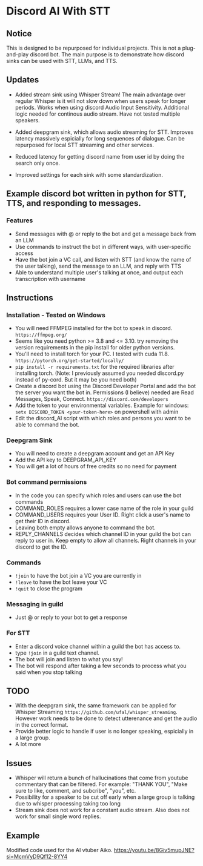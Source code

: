 # Discord AI With STT

## Notice
This is designed to be repurposed for individual projects. This is not a plug-and-play discord bot. The main purpose is to demonstrate how discord sinks can be used with STT, LLMs, and TTS. 
## Updates
- Added stream sink using Whisper Stream! The main advantage over regular Whisper is it will not slow down when users speak for longer periods. Works when using discord Audio Input Sensitivity. Additional logic needed for continous audio stream. Have not tested multiple speakers. 

- Added deepgram sink, which allows audio streaming for STT. Improves latency massively espicially for long sequences of dialogue. Can be repurposed for local STT streaming and other services.
- Reduced latency for getting discord name from user id by doing the search only once.
- Improved settings for each sink with some standardization.

## Example discord bot written in python for STT, TTS, and responding to messages.
### Features
- Send messages with @ or reply to the bot and get a message back from an LLM
- Use commands to instruct the bot in different ways, with user-specific access
- Have the bot join a VC call, and listen with STT (and know the name of the user talking), send the message to an LLM, and reply with TTS
- Able to understand multiple user's talking at once, and output each transcription with username

## Instructions
### Installation - Tested on Windows
- You will need FFMPEG installed for the bot to speak in discord. ```https://ffmpeg.org/```
- Seems like you need python >= 3.8 and <= 3.10. try removing the version requirements in the pip install for older python versions.
- You'll need to install torch for your PC. I tested with cuda 11.8. ```https://pytorch.org/get-started/locally/```
- ```pip install -r requirements.txt``` for the required libraries after installing torch. (Note: I previously assumed you needed discord.py instead of py-cord. But it may be you need both)
- Create a discord bot using the Discord Developer Portal and add the bot the server you want the bot in. Permissions (I believe) needed are Read Messages, Speak, Connect. ```https://discord.com/developers```
- Add the token to your environmental variables. Example for windows: ```setx DISCORD_TOKEN <your-token-here>``` on powershell with admin
- Edit the discord_AI script with which roles and persons you want to be able to command the bot.

### Deepgram Sink
- You will need to create a deepgram account and get an API Key
- Add the API key to DEEPGRAM_API_KEY
- You will get a lot of hours of free credits so no need for payment

### Bot command permissions
 - In the code you can specify which roles and users can use the bot commands
 - COMMAND_ROLES requires a lower case name of the role in your guild
 - COMMAND_USERS requires your User ID. Right click a user's name to get their ID in discord.
 - Leaving both empty allows anyone to command the bot.
 - REPLY_CHANNELS decides which channel ID in your guild the bot can reply to user in. Keep empty to allow all channels. Right channels in your discord to get the ID.


### Commands
- ```!join``` to have the bot join a VC you are currently in
- ```!leave``` to have the bot leave your VC
- ```!quit``` to close the program

### Messaging in guild
- Just @ or reply to your bot to get a response
  
### For STT
- Enter a discord voice channel within a guild the bot has access to.
- type ```!join``` in a guild text channel.
- The bot will join and listen to what you say!
- The bot will respond after taking a few seconds to process what you said when you stop talking

## TODO
- With the deepgram sink, the same framework can be applied for Whisper Streaming ```https://github.com/ufal/whisper_streaming```. However work needs to be done to detect utterenance and get the audio in the correct format.
- Provide better logic to handle if user is no longer speaking, espicially in a large group.
- A lot more

## Issues
- Whisper will return a bunch of hallucinations that come from youtube commentary that can be filtered. For example: "THANK YOU", "Make sure to like, comment, and subcribe", "you", etc.
- Possibility for a speaker to be cut off early when a large group is talking due to whisper processing taking too long
- Stream sink does not work for a constant audio stream. Also does not work for small single word replies.

## Example
Modified code used for the AI vtuber Aiko.
https://youtu.be/8Giv5mupJNE?si=McmVyD9Qf12-8YY4
